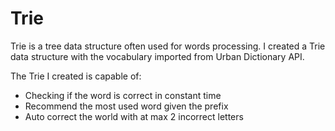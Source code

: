 # Trie

Trie is a tree data structure often used for words processing. I created a Trie data structure with the vocabulary imported from Urban Dictionary API. 

The Trie I created is capable of: 
- Checking if the word is correct in constant time
- Recommend the most used word given the prefix
- Auto correct the world with at max 2 incorrect letters 
